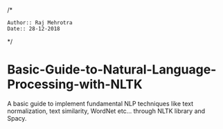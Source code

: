 /*

    Author:: Raj Mehrotra 
    Date:: 28-12-2018
    
*/

# Basic-Guide-to-Natural-Language-Processing-with-NLTK

A basic guide to implement fundamental NLP techniques like text normalization, text similarity, WordNet etc... through NLTK library and Spacy.
